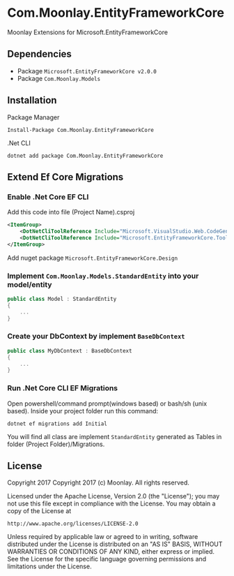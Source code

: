 # Com.Moonlay.EntityFrameworkCore
Moonlay Extensions for Microsoft.EntityFrameworkCore

## Dependencies
- Package `Microsoft.EntityFrameworkCore v2.0.0`
- Package `Com.Moonlay.Models`

## Installation
Package Manager
```
Install-Package Com.Moonlay.EntityFrameworkCore
```

.Net CLI
```
dotnet add package Com.Moonlay.EntityFrameworkCore
```

## Extend Ef Core Migrations
### Enable .Net Core EF CLI
Add this code into file (Project Name).csproj
```xml
<ItemGroup>
    <DotNetCliToolReference Include="Microsoft.VisualStudio.Web.CodeGeneration.Tools" Version="2.0.0" />
    <DotNetCliToolReference Include="Microsoft.EntityFrameworkCore.Tools.DotNet" Version="2.0.0" />
</ItemGroup>
```
Add nuget package `Microsoft.EntityFrameworkCore.Design`

### Implement `Com.Moonlay.Models.StandardEntity` into your model/entity

```cs
public class Model : StandardEntity
{
    ...
}
```

### Create your DbContext by implement `BaseDbContext`
```cs
public class MyDbContext : BaseDbContext 
{
    ...
}
```

### Run .Net Core CLI EF Migrations
Open powershell/command prompt(windows based) or bash/sh (unix based). Inside your project folder run this command:
```
dotnet ef migrations add Initial
```
You will find all class are implement `StandardEntity` generated as Tables in folder (Project Folder)/Migrations.



## License

Copyright 2017 Copyright 2017 (c) Moonlay. All rights reserved.

Licensed under the Apache License, Version 2.0 (the "License");
you may not use this file except in compliance with the License.
You may obtain a copy of the License at

    http://www.apache.org/licenses/LICENSE-2.0

Unless required by applicable law or agreed to in writing, software
distributed under the License is distributed on an "AS IS" BASIS,
WITHOUT WARRANTIES OR CONDITIONS OF ANY KIND, either express or implied.
See the License for the specific language governing permissions and
limitations under the License.